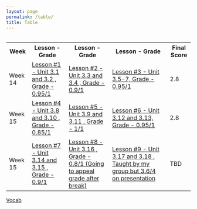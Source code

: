 ```yaml
---
layout: page
permalink: /table/
title: Table
---
```

<table>
    <table>
    <tr>
        <th>Week</th>
        <th>Lesson - Grade</th>
        <th>Lesson - Grade</th>
        <th>Lesson - Grade</th>
        <th>Final Score</th>
    </tr>
    <tr>
        <td>Week 14</td>
        <td><a href="https://github.com/JishnuS420/CSP-tri1/issues/10#issue-1470803330">Lesson #1 - Unit 3.1 and 3.2 , Grade - 0.95/1</a></td>
        <td><a href="https://github.com/JishnuS420/CSP-tri1/issues/12#issue-1470815346">Lesson #2 - Unit 3.3 and 3.4 , Grade - 0.9/1</a></td>
        <td><a href="https://github.com/JishnuS420/CSP-tri1/issues/13#issue-1477992058">Lesson #3 - Unit 3.5-7, Grade - 0.95/1</a></td>
        <td>2.8</td>
    </tr>
    <tr>
        <td>Week 15</td>
        <td><a href="https://github.com/JishnuS420/CSP-tri1/issues/14#issue-1480533362">Lesson #4 - Unit 3.8 and 3.10 , Grade - 0.85/1</a></td>
        <td><a href="https://github.com/JishnuS420/CSP-tri1/issues/16#issue-1487693935">Lesson #5 - Unit 3.9 and 3.11 , Grade - 1/1</a></td>
        <td><a href="https://github.com/JishnuS420/CSP-tri1/issues/17#issue-1493274362">Lesson #6 - Unit 3.12 and 3.13, Grade - 0.95/1</a></td>
        <td>2.8</td>
    </tr>
        <tr>
        <td>Week 15</td>
        <td><a href="https://github.com/JishnuS420/CSP-tri1/issues/18#issue-1495484516">Lesson #7 - Unit 3.14 and 3.15 , Grade - 0.9/1</a></td>
        <td><a href="https://github.com/JishnuS420/CSP-tri1/issues/19#issue-1499332719">Lesson #8 - Unit 3.16 , Grade - 0.8/1 (Going to appeal grade after break)</a></td>
        <td><a href="https://mmaxwu.github.io/Tri2-GroupFastpages/lesson">Lesson #9 - Unit 3.17 and 3.18 , Taught by my group but 3.6/4 on presentation</a></td>
        <td>TBD</td>  
    </tr>
</table>
<a href="https://jishnus420.github.io/CSP-tri1/unit2&3"> Vocab </a>